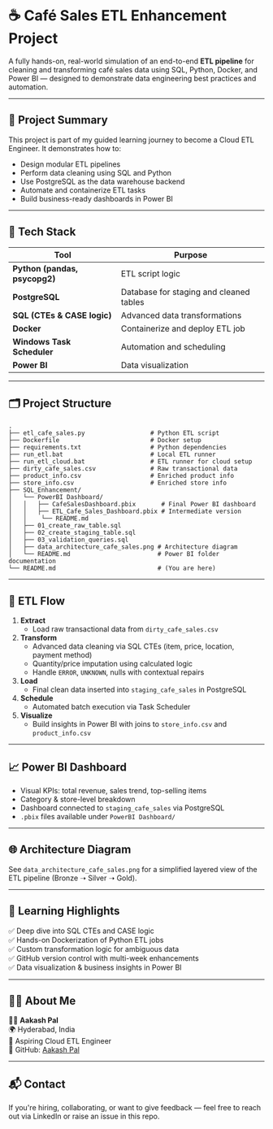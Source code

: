 # ☕ Café Sales ETL Enhancement Project

A fully hands-on, real-world simulation of an end-to-end **ETL pipeline** for cleaning and transforming café sales data using SQL, Python, Docker, and Power BI — designed to demonstrate data engineering best practices and automation.

---

## 📌 Project Summary

This project is part of my guided learning journey to become a Cloud ETL Engineer. It demonstrates how to:

- Design modular ETL pipelines
- Perform data cleaning using SQL and Python
- Use PostgreSQL as the data warehouse backend
- Automate and containerize ETL tasks
- Build business-ready dashboards in Power BI

---

## 🧱 Tech Stack

| Tool | Purpose |
|------|---------|
| **Python (pandas, psycopg2)** | ETL script logic |
| **PostgreSQL** | Database for staging and cleaned tables |
| **SQL (CTEs & CASE logic)** | Advanced data transformations |
| **Docker** | Containerize and deploy ETL job |
| **Windows Task Scheduler** | Automation and scheduling |
| **Power BI** | Data visualization |

---

## 🗂️ Project Structure

```plaintext
.
├── etl_cafe_sales.py                  # Python ETL script
├── Dockerfile                         # Docker setup
├── requirements.txt                   # Python dependencies
├── run_etl.bat                        # Local ETL runner
├── run_etl_cloud.bat                  # ETL runner for cloud setup
├── dirty_cafe_sales.csv               # Raw transactional data
├── product_info.csv                   # Enriched product info
├── store_info.csv                     # Enriched store info
├── SQL_Enhancement/
│   └── PowerBI Dashboard/
│   │ 	├── CafeSalesDashboard.pbix       # Final Power BI dashboard
│   │   ├── ETL_Cafe_Sales_Dashboard.pbix # Intermediate version
│   │    └── README.md  
│   ├── 01_create_raw_table.sql
│   ├── 02_create_staging_table.sql
│   ├── 03_validation_queries.sql
│   ├── data_architecture_cafe_sales.png # Architecture diagram
│   └── README.md                        # Power BI folder documentation
└── README.md                            # (You are here)
```
---

## 🔁 ETL Flow

1. **Extract**
   - Load raw transactional data from `dirty_cafe_sales.csv`
2. **Transform**
   - Advanced data cleaning via SQL CTEs (item, price, location, payment method)
   - Quantity/price imputation using calculated logic
   - Handle `ERROR`, `UNKNOWN`, nulls with contextual repairs
3. **Load**
   - Final clean data inserted into `staging_cafe_sales` in PostgreSQL
4. **Schedule**
   - Automated batch execution via Task Scheduler
5. **Visualize**
   - Build insights in Power BI with joins to `store_info.csv` and `product_info.csv`

---

## 📈 Power BI Dashboard

- Visual KPIs: total revenue, sales trend, top-selling items
- Category & store-level breakdown
- Dashboard connected to `staging_cafe_sales` via PostgreSQL
- `.pbix` files available under `PowerBI Dashboard/`

---

## 🌐 Architecture Diagram

See `data_architecture_cafe_sales.png` for a simplified layered view of the ETL pipeline (Bronze ➝ Silver ➝ Gold).

---

## 🧪 Learning Highlights

✅ Deep dive into SQL CTEs and CASE logic  
✅ Hands-on Dockerization of Python ETL jobs  
✅ Custom transformation logic for ambiguous data  
✅ GitHub version control with multi-week enhancements  
✅ Data visualization & business insights in Power BI  

---

## 🙋‍♀️ About Me

👩‍💻 **Aakash Pal**  
🌍 Hyderabad, India  
🎯 Aspiring Cloud ETL Engineer  
🔗 GitHub: [Aakash Pal](https://github.com/Aakash-pal)

---

## 📬 Contact

If you're hiring, collaborating, or want to give feedback — feel free to reach out via LinkedIn or raise an issue in this repo.